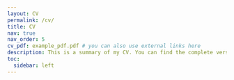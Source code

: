 ```yaml
---
layout: CV
permalink: /cv/
title: CV
nav: true
nav_order: 5
cv_pdf: example_pdf.pdf # you can also use external links here
description: This is a summary of my CV. You can find the complete version by clicking the PDF icon on the top right corner. ↗️
toc:
  sidebar: left
---
```

